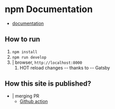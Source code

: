# npm Documentation

* [documentation](content)

## How to run

1. `npm install`
2. `npm run develop`
3. | browser, `http://localhost:8000`
   1. HOT reload changes -- thanks to -- Gatsby

## How this site is published?
* | merging PR
  * [Github action](https://github.com/npm/documentation/actions/workflows/publish.yml)
